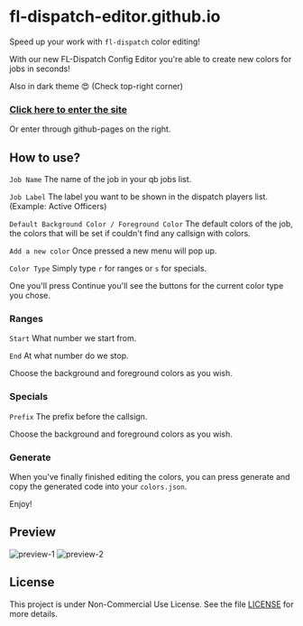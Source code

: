 # fl-dispatch-editor.github.io
Speed up your work with `fl-dispatch` color editing!

With our new FL-Dispatch Config Editor you're able to create new colors for jobs in seconds!

Also in dark theme 😍 (Check top-right corner)

### <a href="https://finally134.github.io/fl-dispatch-editor.github.io/" target="_blank">Click here to enter the site</a>

Or enter through github-pages on the right.

## How to use?

`Job Name` The name of the job in your qb jobs list.

`Job Label` The label you want to be shown in the dispatch players list. (Example: Active Officers)

`Default Background Color / Foreground Color` The default colors of the job, the colors that will be set if couldn't find any callsign with colors.

`Add a new color` Once pressed a new menu will pop up.

`Color Type` Simply type `r` for ranges or `s` for specials.

One you'll press Continue you'll see the buttons for the current color type you chose.

### Ranges

`Start` What number we start from.

`End` At what number do we stop.

Choose the background and foreground colors as you wish.

### Specials

`Prefix` The prefix before the callsign.

Choose the background and foreground colors as you wish.

### Generate
When you've finally finished editing the colors, you can press generate and copy the generated code into your `colors.json`.

Enjoy!

## Preview
![preview-1](https://i.imgur.com/MdR6rWT.png)
![preview-2](https://i.imgur.com/rdg5dku.png)

## License

This project is under Non-Commercial Use License. See the file [LICENSE](LICENSE) for more details.
